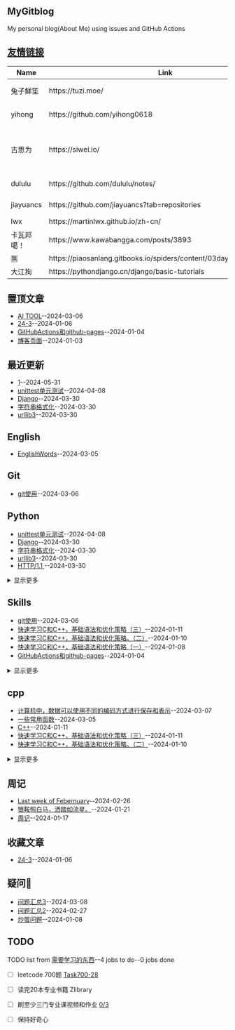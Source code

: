 ## MyGitblog
My personal blog(About Me) using issues and GitHub Actions

## [友情链接](https://github.com/dululu/notes/issues/7)
<table>
<thead>
<tr>
<th>Name</th>
<th>Link</th>
<th>Desc</th>
</tr>
</thead>
<tbody>
<tr>
<td>兔子鮮笙</td>
<td>https://tuzi.moe/</td>
<td>22 岁的天才少年</td>
</tr>
<tr>
<td>yihong</td>
<td>https://github.com/yihong0618</td>
<td>斗宗强者，恐怖如斯。</td>
</tr>
<tr>
<td>古思为</td>
<td>https://siwei.io/</td>
<td>I build things with magic and scale the magic to help people.</td>
</tr>
<tr>
<td>dululu</td>
<td>https://github.com/dululu/notes/</td>
<td>斗之气，三段😶‍🌫️😰🤣🥵</td>
</tr>
<tr>
<td>jiayuancs</td>
<td>https://github.com/jiayuancs?tab=repositories</td>
<td>c++ primer╰(<em>°▽°</em>)╯</td>
</tr>
<tr>
<td>lwx</td>
<td>https://martinlwx.github.io/zh-cn/</td>
<td>太多课程了</td>
</tr>
<tr>
<td>卡瓦邦噶！</td>
<td>https://www.kawabangga.com/posts/3893</td>
<td>6</td>
</tr>
<tr>
<td>🈚️</td>
<td>https://piaosanlang.gitbooks.io/spiders/content/03day/section3.7.html</td>
<td>爬虫</td>
</tr>
<tr>
<td>大江狗</td>
<td>https://pythondjango.cn/django/basic-tutorials</td>
<td>Django</td>
</tr>
</tbody>
</table>

## 置顶文章
- [AI TOOL](https://github.com/dululu/Notes/issues/31)--2024-03-06
- [24-3](https://github.com/dululu/Notes/issues/11)--2024-01-06
- [GitHubActions和github-pages](https://github.com/dululu/Notes/issues/2)--2024-01-04
- [博客页面](https://github.com/dululu/Notes/issues/1)--2024-01-03
## 最近更新
- [1](https://github.com/dululu/Notes/issues/46)--2024-05-31
- [unittest单元测试](https://github.com/dululu/Notes/issues/43)--2024-04-08
- [Django](https://github.com/dululu/Notes/issues/41)--2024-03-30
- [字符串格式化](https://github.com/dululu/Notes/issues/39)--2024-03-30
- [ urllib3](https://github.com/dululu/Notes/issues/38)--2024-03-30
## English
- [EnglishWords](https://github.com/dululu/Notes/issues/28)--2024-03-05
## Git
- [git使用](https://github.com/dululu/Notes/issues/30)--2024-03-06
## Python
- [unittest单元测试](https://github.com/dululu/Notes/issues/43)--2024-04-08
- [Django](https://github.com/dululu/Notes/issues/41)--2024-03-30
- [字符串格式化](https://github.com/dululu/Notes/issues/39)--2024-03-30
- [ urllib3](https://github.com/dululu/Notes/issues/38)--2024-03-30
- [ HTTP/1.1 ](https://github.com/dululu/Notes/issues/37)--2024-03-30
<details><summary>显示更多</summary>

- [Requests: HTTP for Humans™](https://github.com/dululu/Notes/issues/36)--2024-03-30
- [Status Codes¶](https://github.com/dululu/Notes/issues/34)--2024-03-08
</details>

## Skills
- [git使用](https://github.com/dululu/Notes/issues/30)--2024-03-06
- [快速学习C和C++，基础语法和优化策略（三）](https://github.com/dululu/Notes/issues/18)--2024-01-11
- [快速学习C和C++，基础语法和优化策略。（二）](https://github.com/dululu/Notes/issues/17)--2024-01-10
- [快速学习C和C++，基础语法和优化策略（一）](https://github.com/dululu/Notes/issues/15)--2024-01-08
- [GitHubActions和github-pages](https://github.com/dululu/Notes/issues/2)--2024-01-04
<details><summary>显示更多</summary>

- [博客页面](https://github.com/dululu/Notes/issues/1)--2024-01-03
</details>

## cpp
- [ 计算机中，数据可以使用不同的编码方式进行保存和表示](https://github.com/dululu/Notes/issues/32)--2024-03-07
- [一些常用函数](https://github.com/dululu/Notes/issues/29)--2024-03-05
- [C++](https://github.com/dululu/Notes/issues/19)--2024-01-11
- [快速学习C和C++，基础语法和优化策略（三）](https://github.com/dululu/Notes/issues/18)--2024-01-11
- [快速学习C和C++，基础语法和优化策略。（二）](https://github.com/dululu/Notes/issues/17)--2024-01-10
<details><summary>显示更多</summary>

- [快速学习C和C++，基础语法和优化策略（一）](https://github.com/dululu/Notes/issues/15)--2024-01-08
</details>

## 周记
- [Last week of  Febernuary](https://github.com/dululu/Notes/issues/24)--2024-02-26
- [银鞍照白马，洒踏如流星。](https://github.com/dululu/Notes/issues/22)--2024-01-21
- [周记](https://github.com/dululu/Notes/issues/21)--2024-01-17
## 收藏文章
- [24-3](https://github.com/dululu/Notes/issues/11)--2024-01-06
## 疑问🤔
- [问题汇总3](https://github.com/dululu/Notes/issues/33)--2024-03-08
- [问题汇总2](https://github.com/dululu/Notes/issues/26)--2024-02-27
- [炒蛋问题](https://github.com/dululu/Notes/issues/16)--2024-01-08
## TODO
TODO list from [需要学习的东西](https://github.com/dululu/Notes/issues/9)--4 jobs to do--0 jobs done
- [ ] leetcode 700题 [Task700-28](https://leetcode.cn/u/dululu-5/)
- [ ] 读完20本专业书籍 Zlibrary
- [ ] 刷至少三门专业课视频和作业 [0/3](https://github.com/dululu/Lesson)
- [ ] 保持好奇心

